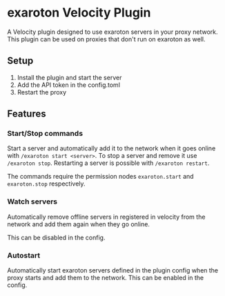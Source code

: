 # exaroton Velocity Plugin
A Velocity plugin designed to use exaroton servers in your proxy network.
This plugin can be used on proxies that don't run on exaroton as well.

## Setup
1. Install the plugin and start the server
2. Add the API token in the config.toml
3. Restart the proxy

## Features

### Start/Stop commands
Start a server and automatically add it to the network
when it goes online with `/exaroton start <server>`.
To stop a server and remove it use `/exaroton stop`.
Restarting a server is possible with `/exaroton restart`.

The commands require the permission nodes `exaroton.start` and
`exaroton.stop` respectively.

### Watch servers
Automatically remove offline servers in registered in velocity
from the network and add them again when they go online.

This can be disabled in the config.

### Autostart
Automatically start exaroton servers defined in the plugin config
when the proxy starts and add them to the network.
This can be enabled in the config.
